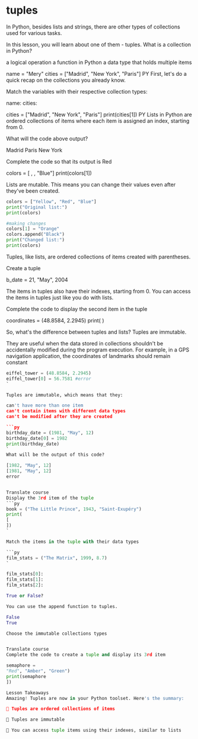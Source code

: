 # tuples
In Python, besides lists and strings, there are other types of collections used for various tasks.

In this lesson, you will learn about one of them - tuples.
What is a collection in Python?

a logical operation
a function in Python
a data type that holds multiple items

name = "Mery"
cities = ["Madrid", "New York", "Paris"]
PY
First, let's do a quick recap on the collections you already know.

Match the variables with their respective collection types:

name:
cities:


cities = ["Madrid", "New York", "Paris"]
print(cities[1])
PY
Lists in Python are ordered collections of items where each item is assigned an index, starting from 0.

What will the code above output?

Madrid
Paris
New York

Complete the code so that its output is Red

colors = [
,
, "Blue"]
print(colors[1])

Lists are mutable. This means you can change their values even after they've been created.

```py
colors = ["Yellow", "Red", "Blue"]
print("Original list:")
print(colors)

#making changes
colors[1] = "Orange"
colors.append("Black")
print("Changed list:")
print(colors)
```

Tuples, like lists, are ordered collections of items created with parentheses.

Create a tuple

b_date =
21, "May", 2004

The items in tuples also have their indexes, starting from 0. You can access the items in tuples just like you do with lists.

Complete the code to display the second item in the tuple

coordinates = (48.8584, 2.2945)
print(
)

So, what's the difference between tuples and lists? Tuples are immutable.

They are useful when the data stored in collections shouldn't be accidentally modified during the program execution. For example, in a GPS navigation application, the coordinates of landmarks should remain constant

```py
eiffel_tower = (48.8584, 2.2945)
eiffel_tower[0] = 56.7581 #error
`

Tuples are immutable, which means that they:

can't have more than one item
can't contain items with different data types
can't be modified after they are created

```py
birthday_date = (1981, "May", 12)
birthday_date[0] = 1982
print(birthday_date)
`
What will be the output of this code?

[1982, "May", 12]
[1981, "May", 12]
error


Translate course
Display the 3rd item of the tuple
```py
book = ("The Little Prince", 1943, "Saint-Exupéry")
print(
[
])
`

Match the items in the tuple with their data types

```py
film_stats = ("The Matrix", 1999, 8.7)
`

film_stats[0]:
film_stats[1]:
film_stats[2]:

True or False?

You can use the append function to tuples.

False
True

Choose the immutable collections types


Translate course
Complete the code to create a tuple and display its 3rd item

semaphore = 
"Red", "Amber", "Green")
print(semaphore
])

Lesson Takeaways
Amazing! Tuples are now in your Python toolset. Here's the summary:

🌟 Tuples are ordered collections of items

🌟 Tuples are immutable

🌟 You can access tuple items using their indexes, similar to lists

